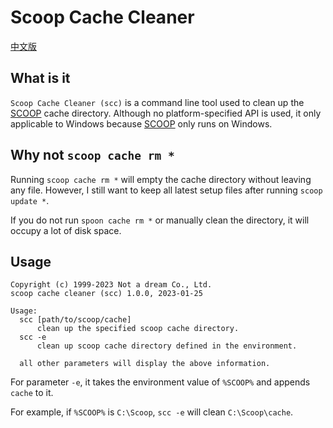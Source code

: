 # Scoop Cache Cleaner

[中文版](readme-zh.md)

## What is it

`Scoop Cache Cleaner (scc)` is a command line tool used to clean up the [SCOOP][1] cache directory. Although no platform-specified API is used, it only applicable to Windows because [SCOOP][1] only runs on Windows.

## Why not `scoop cache rm *`

Running `scoop cache rm *` will empty the cache directory without leaving any file. However, I still want to keep all latest setup files after running `scoop update *`.

If you do not run `spoon cache rm *` or manually clean the directory, it will occupy a lot of disk space.

## Usage

```text {.line-numbers}
Copyright (c) 1999-2023 Not a dream Co., Ltd.
scoop cache cleaner (scc) 1.0.0, 2023-01-25

Usage:
  scc [path/to/scoop/cache]
      clean up the specified scoop cache directory.
  scc -e
      clean up scoop cache directory defined in the environment.

  all other parameters will display the above information.
```

For parameter `-e`, it takes the environment value of `%SCOOP%` and appends `cache` to it.

For example, if `%SCOOP%` is `C:\Scoop`, `scc -e` will clean `C:\Scoop\cache`.

[1]: https://github.com/ScoopInstaller/Scoop
